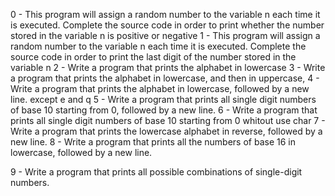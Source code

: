 0 - This program will assign a random number to the variable n each time it is executed. Complete the source code in order to print whether the number stored in the variable n is positive or negative
1 - This program will assign a random number to the variable n each time it is executed. Complete the source code in order to print the last digit of the number stored in the variable n
2 - Write a program that prints the alphabet in lowercase
3 - Write a program that prints the alphabet in lowercase, and then in uppercase,
4 - Write a program that prints the alphabet in lowercase, followed by a new line. except e and q
5 - Write a program that prints all single digit numbers of base 10 starting from 0, followed by a new line.
6 - Write a program that prints all single digit numbers of base 10 starting from 0 whitout use char
7  - Write a program that prints the lowercase alphabet in reverse, followed by a new line.
8  - Write a program that prints all the numbers of base 16 in lowercase, followed by a new line.

9 - Write a program that prints all possible combinations of single-digit numbers.
